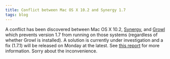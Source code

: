 ```yaml
---
title: Conflict between Mac OS X 10.2 and Synergy 1.7
tags: blog
---
```


A conflict has been discovered between Mac OS X 10.2, [Synergy](http://www.wincent.com/a/products/synergy-classic/), and [Growl](http://growl.info/) which prevents version 1.7 from running on those systems (regardless of whether Growl is installed). A solution is currently under investigation and a fix (1.7.1) will be released on Monday at the latest. See [this report](http://www.wincent.com/a/support/bugs/show_bug.cgi?id=123) for more information. Sorry about the inconvenience.
